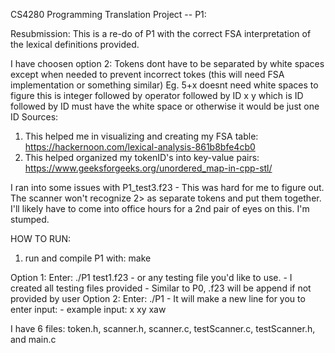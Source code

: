 CS4280 Programming Translation Project -- P1:

Resubmission: 
This is a re-do of P1 with the correct FSA interpretation of the lexical definitions provided. 

I have choosen option 2: Tokens dont have to be separated by white spaces except when needed to prevent incorrect tokes (this will need FSA implementation or something similar)
Eg. 5+x doesnt need white spaces to figure this is integer followed by operator followed by ID
x y which is ID followed by ID must have the white space or otherwise it would be just one ID
Sources: 
1. This helped me in visualizing and creating my FSA table:  
	https://hackernoon.com/lexical-analysis-861b8bfe4cb0
2. This helped organized my tokenID's into key-value pairs: 
	https://www.geeksforgeeks.org/unordered_map-in-cpp-stl/

I ran into some issues with P1_test3.f23 - This was hard for me to figure out. The scanner won't recognize 2> as separate tokens and put them together. I'll likely have to come into office hours for a 2nd pair of eyes on this. I'm stumped. 

HOW TO RUN: 
1. run and compile P1 with: make 

Option 1: Enter: ./P1 test1.f23 
	- or any testing file you'd like to use.
	- I created all testing files provided
	- Similar to P0, .f23 will be append if not provided by user 
Option 2: Enter: ./P1 
	- It will make a new line for you to enter input: 
	- example input: x xy xaw

I have 6 files: token.h, scanner.h, scanner.c, testScanner.c, testScanner.h, and main.c

